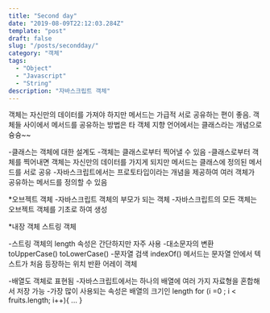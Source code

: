 ```yaml
---
title: "Second day"
date: "2019-08-09T22:12:03.284Z"
template: "post"
draft: false
slug: "/posts/secondday/"
category: "객체"
tags:
  - "Object"
  - "Javascript"
  - "String"
description: "자바스크립트 객체"
---
```


객체는 자신만의 데이터를 가져야 하지만 메서드는 가급적 서로 공유하는 편이 좋음. 객체들 사이에서 메서드를 공유하는 방법은 타 객체 지향 언어에서는 클래스라는 개념으로 슝슝~~


-클래스는 객체에 대한 설계도
-객체는 클래스로부터 찍어낼 수 있음
-클래스로부터 객체를 찍어내면 객체는 자신만의 데이터를 가지게 되지만 메서드는 클래스에 정의된 메서드를 서로 공유
-자바스크립트에서는 프로토타입이라는 개념을 제공하여 여러 객체가 공유하는 메서드를 정의할 수 있음

*오브젝트 객체
-자바스크립트 객체의 부모가 되는 객체
-자바스크립트의 모든 객체는 오브젝트 객체를 기초로 하여 생성

*내장 객체
스트링 객체

-스트링 객체의 length 속성은 간단하지만 자주 사용
-대소문자의 변환
toUpperCase()
toLowerCase()
-문자열 검색
indexOf() 메서드는 문자열 안에서 텍스트가 처음 등장하는 위치 반환
어레이 객체

-배열도 객체로 표현됨
-자바스크립트에서는 하나의 배열에 여러 가지 자료형을 혼합해서 저장 가능
-가장 많이 사용되는 속성은 배열의 크기인 length
for (i =0 ; i < fruits.length; i++){
...
}
